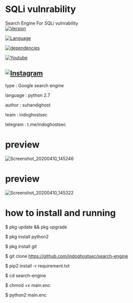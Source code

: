 # SQLi vulnrability
Search Engine For SQLi vulnrability<br>
<a href="https://github.com/indoghostsec"><img alt="Version" src="https://img.shields.io/badge/Version-1.0-brightgreen"/></a>

<a href="https://github.com/indoghostsec"><img alt="Language" src="https://img.shields.io/badge/Language-Python-brightgreen"/></a>

<a href="https://github.com/indoghostsec"><img alt="dependencies" src="https://img.shields.io/badge/Dependencies-Python%20Search%20Engine-lightgrey"/></a>

<a href="https://youtube.com/Sumatera-2003-Utara"><img alt="Youtube" src="https://img.shields.io/badge/Youtub-IGS-orange"/></a><br>

<a href="https://instagram.com/imdoghos.sec"><img alt="Instagram" src="https://img.shields.io/badge/Instagram-indoghoc.sec-orange"/></a>
-----------------------------------
type : Google search engine

language : python 2.7

author : suhandighost

team : indoghostsec

telegram : t.me/indoghostsec

# preview

![Screenshot_20200410_145246](https://user-images.githubusercontent.com/63348744/78973979-273fc900-7b3b-11ea-935a-a342f4af92d5.png)

# preview 

![Screenshot_20200410_145322](https://user-images.githubusercontent.com/63348744/78973992-2c047d00-7b3b-11ea-8345-a7c78c8e652c.png)

# how to install and running

$ pkg update && pkg upgrade

$ pkg install python2

$ pkg install git

$ git clone https://github.com/indoghostsec/search-engine

$ pip2 install -r requirement.txt

$ cd search-engine

$ chmod +x main.enc

$ python2 main.enc

